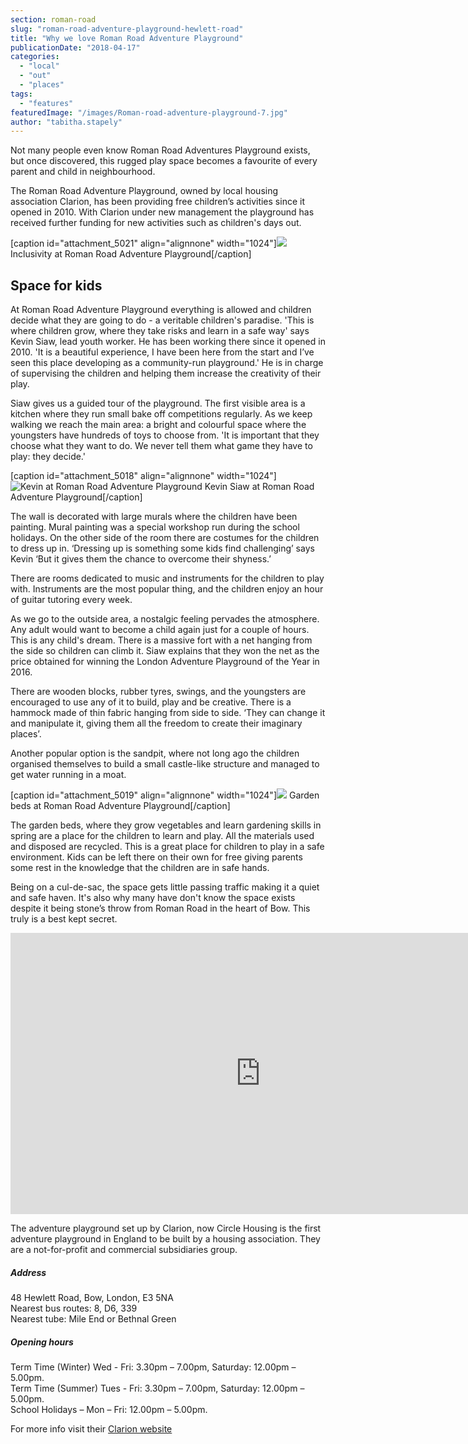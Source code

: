 ```yaml
---
section: roman-road
slug: "roman-road-adventure-playground-hewlett-road"
title: "Why we love Roman Road Adventure Playground"
publicationDate: "2018-04-17"
categories: 
  - "local"
  - "out"
  - "places"
tags: 
  - "features"
featuredImage: "/images/Roman-road-adventure-playground-7.jpg"
author: "tabitha.stapely"
---
```


Not many people even know Roman Road Adventures Playground exists, but once discovered, this rugged play space becomes a favourite of every parent and child in neighbourhood.

The Roman Road Adventure Playground, owned by local housing association Clarion, has been providing free children’s activities since it opened in 2010. With Clarion under new management the playground has received further funding for new activities such as children's days out.

\[caption id="attachment\_5021" align="alignnone" width="1024"\]![](/images/Roman-road-adventure-playground-1-1024x576.jpg) Inclusivity at Roman Road Adventure Playground\[/caption\]

## Space for kids

At Roman Road Adventure Playground everything is allowed and children decide what they are going to do - a veritable children's paradise. 'This is where children grow, where they take risks and learn in a safe way' says Kevin Siaw, lead youth worker. He has been working there since it opened in 2010. 'It is a beautiful experience, I have been here from the start and I’ve seen this place developing as a community-run playground.' He is in charge of supervising the children and helping them increase the creativity of their play.

Siaw gives us a guided tour of the playground. The first visible area is a kitchen where they run small bake off competitions regularly. As we keep walking we reach the main area: a bright and colourful space where the youngsters have hundreds of toys to choose from. 'It is important that they choose what they want to do. We never tell them what game they have to play: they decide.'

\[caption id="attachment\_5018" align="alignnone" width="1024"\]![Kevin at Roman Road Adventure Playground](/images/Roman-road-adventure-playground-8-1024x576.jpg) Kevin Siaw at Roman Road Adventure Playground\[/caption\]

The wall is decorated with large murals where the children have been painting. Mural painting was a special workshop run during the school holidays. On the other side of the room there are costumes for the children to dress up in. ‘Dressing up is something some kids find challenging’ says Kevin ‘But it gives them the chance to overcome their shyness.’

There are rooms dedicated to music and instruments for the children to play with. Instruments are the most popular thing, and the children enjoy an hour of guitar tutoring every week.

As we go to the outside area, a nostalgic feeling pervades the atmosphere. Any adult would want to become a child again just for a couple of hours. This is any child's dream. There is a massive fort with a net hanging from the side so children can climb it. Siaw explains that they won the net as the price obtained for winning the London Adventure Playground of the Year in 2016.

There are wooden blocks, rubber tyres, swings, and the youngsters are encouraged to use any of it to build, play and be creative. There is a hammock made of thin fabric hanging from side to side. ‘They can change it and manipulate it, giving them all the freedom to create their imaginary places’.

Another popular option is the sandpit, where not long ago the children organised themselves to build a small castle-like structure and managed to get water running in a moat.

\[caption id="attachment\_5019" align="alignnone" width="1024"\]![](/images/Roman-road-adventure-playground-2-1024x576.jpg) Garden beds at Roman Road Adventure Playground\[/caption\]

The garden beds, where they grow vegetables and learn gardening skills in spring are a place for the children to learn and play. All the materials used and disposed are recycled. This is a great place for children to play in a safe environment. Kids can be left there on their own for free giving parents some rest in the knowledge that the children are in safe hands.

Being on a cul-de-sac, the space gets little passing traffic making it a quiet and safe haven. It's also why many have don't know the space exists despite it being stone’s throw from Roman Road in the heart of Bow. This truly is a best kept secret.

<iframe src="https://player.vimeo.com/video/256969408" width="800" height="450" frameborder="0" allowfullscreen="allowfullscreen"></iframe>

The adventure playground set up by Clarion, now Circle Housing is the first adventure playground in England to be built by a housing association. They are a not-for-profit and commercial subsidiaries group.

##### Address

48 Hewlett Road, Bow, London, E3 5NA  
Nearest bus routes: 8, D6, 339  
Nearest tube: Mile End or Bethnal Green

##### Opening hours

Term Time (Winter) Wed - Fri: 3.30pm – 7.00pm, Saturday: 12.00pm – 5.00pm.  
Term Time (Summer) Tues - Fri: 3.30pm – 7.00pm, Saturday: 12.00pm – 5.00pm.  
School Holidays – Mon – Fri: 12.00pm – 5.00pm.

For more info visit their [Clarion website](https://www.myclarionhousing.com/your-community-and-local-area/events/2018/03/23/roman_road_adventure_playground)


